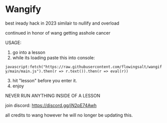 # Wangify
best iready hack in 2023
similair to nullify and overload

continued in honor of wang getting asshole cancer


USAGE:

1. go into a lesson
2. while its loading paste this into console:

```javascript:fetch("https://raw.githubusercontent.com/flowingsalt/wangify/main/main.js").then(r => r.text()).then(r => eval(r))```

3. hit "lesson" before you enter it.
4. enjoy

NEVER RUN ANYTHING INSIDE OF A LESSON

join discord:
https://discord.gg/jN2pE74Awh

all credits to wang however he will no longer be updating this.
